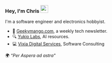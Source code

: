 ### Hey, I'm Chris <img src="https://media.tenor.com/e3GqicbfhMYAAAAi/get-greeting-get-greetings.gif" width="25px">

I'm a software engineer and electronics hobbyist.

- 🥭 [Geekymango.com](https://geekymango.com), a weekly tech newsletter.
- 🔍 [Yukio Labs](https://yukiolabs.com), AI resources.
- 💻 [Vixia Digital Services](https://vixiadigital.com), Software Consulting


 🌍 _“Per Aspera ad astra"_

